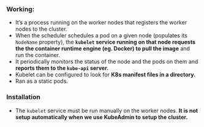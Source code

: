 ### Working:

- It’s a process running on the worker nodes that registers the worker nodes to the cluster.
- When the scheduler schedules a pod on a given node (populates its `NodeName` property), the **`kubelet` service running on that node requests the the container runtime engine (eg. Docker) to pull the image** and run the container.
- It periodically monitors the status of the node and the pods on them and **reports them to the `kube-api` server.**
- Kubelet can be configured to look for **K8s manifest files in a directory.**
- Ran as a static pods.

### Installation
- The `kubelet` service must be run manually on the worker nodes. **It is not setup automatically when we use KubeAdmin to setup the cluster.**
